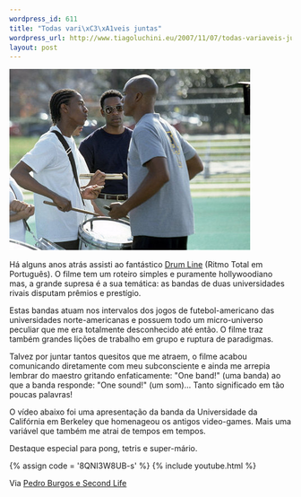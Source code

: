 ```yaml
--- 
wordpress_id: 611
title: "Todas vari\xC3\xA1veis juntas"
wordpress_url: http://www.tiagoluchini.eu/2007/11/07/todas-variaveis-juntas/
layout: post
---
```

![drumline](/wp-content/uploads/2007/11/dl-257.jpg)

Há alguns anos atrás assisti ao fantástico [Drum Line](http://www.imdb.com/title/tt0303933/) (Ritmo Total em Português). O filme tem um roteiro simples e puramente hollywoodiano mas, a grande supresa é a sua temática: as bandas de duas universidades rivais disputam prêmios e prestígio.

Estas bandas atuam nos intervalos dos jogos de futebol-americano das universidades norte-americanas e possuem todo um micro-universo peculiar que me era totalmente desconhecido até então. O filme traz também grandes lições de trabalho em grupo e ruptura de paradigmas.

Talvez por juntar tantos quesitos que me atraem, o filme acabou comunicando diretamente com meu subconsciente e ainda me arrepia lembrar do maestro gritando enfaticamente: "One band!" (uma banda) ao que a banda responde: "One sound!" (um som)... Tanto significado em tão poucas palavras!

O vídeo abaixo foi uma apresentação da banda da Universidade da Califórnia em Berkeley que homenageou os antigos video-games. Mais uma variável que também me atrai de tempos em tempos.

Destaque especial para pong, tetris e super-mário.

{% assign code = '8QNI3W8UB-s' %}
{% include youtube.html %}

Via [Pedro Burgos e Second Life](http://super.abril.com.br/blogs/secondlifeblog/61689_post.shtml)
